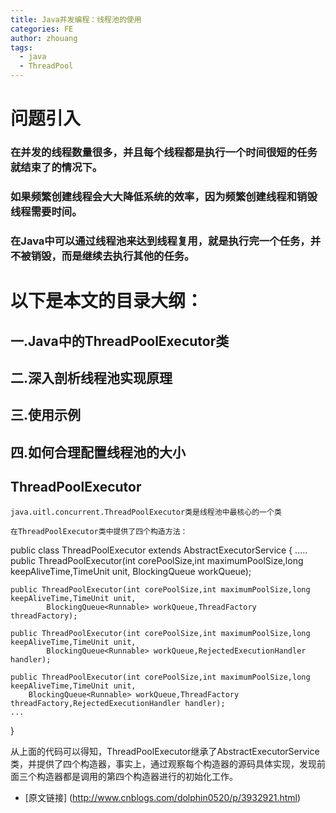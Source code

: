```yaml
---
title: Java并发编程：线程池的使用
categories: FE
author: zhouang
tags:
  - java
  - ThreadPool
---
```


# 问题引入

### 在并发的线程数量很多，并且每个线程都是执行一个时间很短的任务就结束了的情况下。
### 如果频繁创建线程会大大降低系统的效率，因为频繁创建线程和销毁线程需要时间。
### 在Java中可以通过线程池来达到线程复用，就是执行完一个任务，并不被销毁，而是继续去执行其他的任务。

# 以下是本文的目录大纲：

## 一.Java中的ThreadPoolExecutor类

## 二.深入剖析线程池实现原理

## 三.使用示例

## 四.如何合理配置线程池的大小



## ThreadPoolExecutor

	java.uitl.concurrent.ThreadPoolExecutor类是线程池中最核心的一个类
	
	在ThreadPoolExecutor类中提供了四个构造方法：

public class ThreadPoolExecutor extends AbstractExecutorService {
    .....
    public ThreadPoolExecutor(int corePoolSize,int maximumPoolSize,long keepAliveTime,TimeUnit unit,
            BlockingQueue<Runnable> workQueue);
 
    public ThreadPoolExecutor(int corePoolSize,int maximumPoolSize,long keepAliveTime,TimeUnit unit,
            BlockingQueue<Runnable> workQueue,ThreadFactory threadFactory);
 
    public ThreadPoolExecutor(int corePoolSize,int maximumPoolSize,long keepAliveTime,TimeUnit unit,
            BlockingQueue<Runnable> workQueue,RejectedExecutionHandler handler);
 
    public ThreadPoolExecutor(int corePoolSize,int maximumPoolSize,long keepAliveTime,TimeUnit unit,
        BlockingQueue<Runnable> workQueue,ThreadFactory threadFactory,RejectedExecutionHandler handler);
    ...
}

从上面的代码可以得知，ThreadPoolExecutor继承了AbstractExecutorService类，并提供了四个构造器，事实上，通过观察每个构造器的源码具体实现，发现前面三个构造器都是调用的第四个构造器进行的初始化工作。



- [原文链接] (http://www.cnblogs.com/dolphin0520/p/3932921.html)
